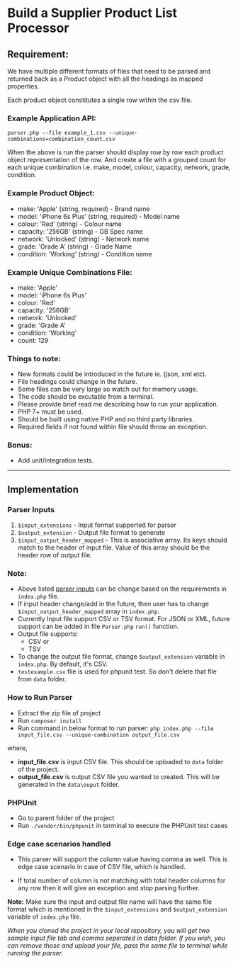 # Build a Supplier Product List Processor

## Requirement: 

We have multiple different formats of files that need to be parsed and returned back as a Product object with all the headings as mapped properties. 

Each product object constitutes a single row within the csv file.

### Example Application API:
`parser.php --file example_1.csv --unique-combinations=combination_count.csv`

When the above is run the parser should display row by row each product object representation of the row. And create a file with a grouped count for each unique combination i.e. make, model, colour, capacity, network, grade, condition.

### Example Product Object:
- make: 'Apple' (string, required) - Brand name
- model: 'iPhone 6s Plus' (string, required) - Model name
- colour: 'Red' (string) - Colour name
- capacity: '256GB' (string) - GB Spec name
- network: 'Unlocked' (string) - Network name
- grade: 'Grade A' (string) - Grade Name
- condition: 'Working' (string) - Condition name

### Example Unique Combinations File:
- make: 'Apple'
- model: 'iPhone 6s Plus'
- colour: 'Red'
- capacity: '256GB'
- network: 'Unlocked'
- grade: 'Grade A'
- condition: 'Working'
- count: 129

### Things to note:
  - New formats could be introduced in the future ie. (json, xml etc).
  - File headings could change in the future.
  - Some files can be very large so watch out for memory usage.
  - The code should be excutable from a terminal.
  - Please provide brief read me describing how to run your application.
  - PHP 7+ must be used.
  - Should be built using native PHP and no third party libraries.
  - Required fields if not found within file should throw an exception.


### Bonus:

  - Add unit/integration tests.

----------

## Implementation

### Parser Inputs

1. `$input_extensions` - Input format supported for parser
2. `$output_extension` - Output file format to generate 
3. `$input_output_header_mapped` - This is associative array. Its keys should match to the header of input file. Value of this array should be the header row of output file.

### Note:

- Above listed [parser inputs](#parser-inputs) can be change based on the requirements in `index.php` file.
- If input header change/add in the future, then user has to change  `$input_output_header_mapped` array in `index.php`.
- Currently Input file support CSV or TSV format. For JSON or XML, future support can be added in file `Parser.php` `run()` function.
- Output file supports:
  - CSV or
  - TSV
- To change the output file format, change `$output_extension` variable in `index.php`. By default, it's CSV.
- `testexample.csv` file is used for phpunit test. So don't delete that file from `data` folder.

### How to Run Parser

- Extract the zip file of project
- Run `composer install`
- Run command in below format to run parser: 
`php index.php --file input_file.csv --unique-combination output_file.csv`

where,

- **input_file.csv** is input CSV file. This should be uploaded to `data` folder of the project.
- **output_file.csv** is output CSV file you wanted to created. This will be generated in the `data\ouput` folder.

### PHPUnit

- Go to parent folder of the project
- Run `./vendor/bin/phpunit` in terminal to execute the PHPUnit test cases

### Edge case scenarios handled

- This parser will support the column value having comma as well. This is edge case scenario in case of CSV file, which is handled.

- If total number of column is not matching with total header columns for any row then it will give an exception and stop parsing further.

**Note:** Make sure the input and output file name will have the same file format which is mentioned in the `$input_extensions` and `$output_extension` variable of `index.php` file.

_When you cloned the project in your local repository, you will get two sample input file tab and comma seperated in data folder. If you wish, you can remove those and upload your file, pass the same file to terminal while running the parser._
